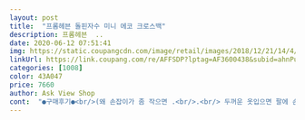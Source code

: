 ```yaml
---
layout: post 
title:  "프롬헤븐 돌핀자수 미니 에코 크로스백" 
description: 프롬헤븐  ..
date: 2020-06-12 07:51:41 
img: https://static.coupangcdn.com/image/retail/images/2018/12/21/14/4/f651fb50-50a3-4df0-b590-b8d6f9d13fcd.jpg 
linkUrl: https://link.coupang.com/re/AFFSDP?lptag=AF3600438&subid=ahnPublicAsk&pageKey=170059178&itemId=486588921&vendorItemId=4227032921&traceid=V0-113-022073f48bbd6fbc 
categories: [1008] 
color: 43A047 
price: 7660 
author: Ask View Shop 
cont:  "●구매후기●<br/>(왜 손잡이가 좀 작으면 .<br/>.<br/> 두꺼운 옷입으면 팔에 손이 안들어가자나요.<br/>.<br/><br/>강아지 외출/산책시에 .<br/>.<br/> 잡다구리 넣어다니려고<br/>그래도 은근 많이 들어가요!<br/>그렇게 귀염.<br/>터지게 사용하고싶지는 않... <br/>.<br/>.<br/>ㅋㅋㅋㅋㅋ<br/>내내 들고만 다녀야하는데!!! 이건 그렇지않아요!)<br/>너무 좋아요 , 산책할 때 쓰려고 샀는데 .<br/>지갑 핸폰 차키 다들어도 공간이 거의 반절 남은거예요.<br/> 수납 짱!.<br/> 귀여움이 짱, 가격도 넘 좋아요 !<br/>네이버에 색을 주문했는데 넘  귀여워서 딸래미거 더 주문했어요.<br/> 산책할 때 쓰긴 딱 딱 좋아요.<br/> 딸이 화장품 가방으로 쓴다고 꼭 평가에 쓰라고 해서 썼어요^^<br/>미니 파우치 겸 미니백으로 생각하시는 분들은 냉큼 사세요<br/>블랙이라 때도 안타고.<br/><br/>사진보다.<br/> 생각했던 것보다 귀엽네요.<br/><br/>산책할때 정말 요긴하게 쓰네요!!!!!<br/>손잡이가 좀 넉넉해서 요즘 겨울 후리스 입고도 팔에 딱 껴져요<br/>숄더끈은 아무래도 안쓸거같아요.<br/><br/>일단 첫인상은 정말 귀여워요!<br/>작은 파우치.<br/> 미니백.<br/>.<br/>등등 검색끝에 구입하게 됐네요<br/>저는 추천입니다!!!<br/>정말 전 500점! 활용 200% 입니다.<br/><br/>좋아요<br/>" 
---
```

